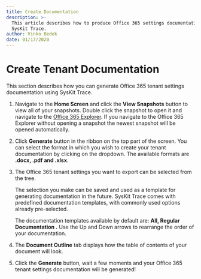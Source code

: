 ```yaml
---
title: Create Documentation
description: >-
  This article describes how to produce Office 365 settings documentation using
  SysKit Trace.
author: Vinko Bedek
date: 01/17/2020
---
```


# Create Tenant Documentation

This section describes how you can generate Office 365 tenant settings documentation using SysKit Trace.

1. Navigate to the **Home Screen** and click the **View Snapshots** button to view all of your snapshots. Double click the snapshot to open it and navigate to the [Office 365 Explorer](../../get-to-know-syskit-trace/office-365-explorer.md). If you navigate to the Office 365 Explorer without opening a snapshot the newest snapshot will be opened automatically.
2. Click **Generate** button in the ribbon on the top part of the screen. You can select the format in which you wish to create your tenant documentation by clicking on the dropdown. The available formats are **.docx, .pdf and .xlsx**.
3. The Office 365 tenant settings you want to export can be selected from the tree.

   The selection you make can be saved and used as a template for generating documentation in the future. SysKit Trace comes with predefined documentation templates, with commonly used options already pre-selected.

   The documentation templates available by default are: **All, Regular Documentation .** Use the Up and Down arrows to rearrange the order of your documentation.

4. The **Document Outline** tab displays how the table of contents of your document will look.
5. Click the **Generate** button, wait a few moments and your Office 365 tenant settings documentation will be generated!

